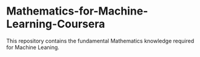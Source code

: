 # Mathematics-for-Machine-Learning-Coursera
This repository contains the fundamental Mathematics knowledge required for Machine Leaning.
